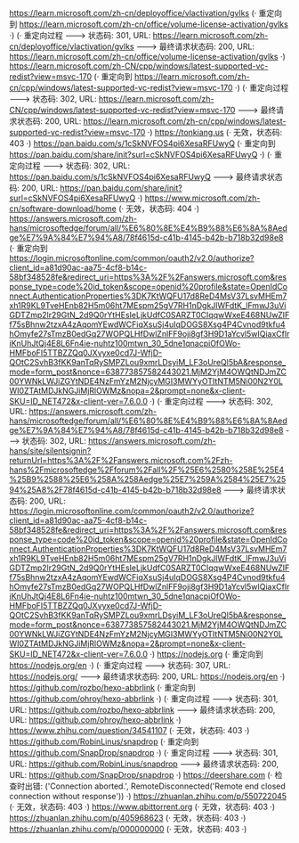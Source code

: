 https://learn.microsoft.com/zh-cn/deployoffice/vlactivation/gvlks (· 重定向到 https://learn.microsoft.com/zh-cn/office/volume-license-activation/gvlks ·)
(· 重定向过程 ---> 状态码: 301, URL: https://learn.microsoft.com/zh-cn/deployoffice/vlactivation/gvlks ---> 最终请求状态码: 200, URL: https://learn.microsoft.com/zh-cn/office/volume-license-activation/gvlks ·)
https://learn.microsoft.com/zh-CN/cpp/windows/latest-supported-vc-redist?view=msvc-170 (· 重定向到 https://learn.microsoft.com/zh-cn/cpp/windows/latest-supported-vc-redist?view=msvc-170 ·)
(· 重定向过程 ---> 状态码: 302, URL: https://learn.microsoft.com/zh-CN/cpp/windows/latest-supported-vc-redist?view=msvc-170 ---> 最终请求状态码: 200, URL: https://learn.microsoft.com/zh-cn/cpp/windows/latest-supported-vc-redist?view=msvc-170 ·)
https://tonkiang.us (· 无效，状态码: 403 ·)
https://pan.baidu.com/s/1cSkNVFOS4pi6XesaRFUwyQ (· 重定向到 https://pan.baidu.com/share/init?surl=cSkNVFOS4pi6XesaRFUwyQ ·)
(· 重定向过程 ---> 状态码: 302, URL: https://pan.baidu.com/s/1cSkNVFOS4pi6XesaRFUwyQ ---> 最终请求状态码: 200, URL: https://pan.baidu.com/share/init?surl=cSkNVFOS4pi6XesaRFUwyQ ·)
https://www.microsoft.com/zh-cn/software-download/home (· 无效，状态码: 404 ·)
https://answers.microsoft.com/zh-hans/microsoftedge/forum/all/%E6%80%8E%E4%B9%88%E6%8A%8Aedge%E7%9A%84%E7%94%A8/78f4615d-c41b-4145-b42b-b718b32d98e8 (· 重定向到 https://login.microsoftonline.com/common/oauth2/v2.0/authorize?client_id=a81d90ac-aa75-4cf8-b14c-58bf348528fe&redirect_uri=https%3A%2F%2Fanswers.microsoft.com&response_type=code%20id_token&scope=openid%20profile&state=OpenIdConnect.AuthenticationProperties%3DK7KtWQFU17d8ReD4MsV37LsvMHEm7xh1R9KL9TveHEnb82H5m06ht7MEspm25gV7RH1nDgkJlWFdtK_lFmwJ3uViGDTZmp2lr29GtN_2d9Q0rYtHEsIeLjkUdfC0SARZT0CIqqwWxeE468NUwZIFf75sBhnw2tzxA4zAqomYEwdWCFiqXsuSj4uIqDOGS8Xsg4P4Cvnod9tkfu4hOmyfe27sTmzB0edGq27WOPQLHfDwlZnlFF9oji8gf3H9D1aYcvl5wIQiaxCflriKnUhJtQj4E8L6Fn4ie-nuhtz100mtwn_30_5dne1qnacpiOfOWo-HMFboFI5TTBZZQq0JXvyxe0cd7J-WfjD-QOtC2SvhB3fKK9anTqRySMPZLou9xmrLDsyiM_LF3oUreQl5bA&response_mode=form_post&nonce=638773857582443021.MjM2YjM4OWQtNDJmZC00YWNkLWJiZGYtNDE4NzFmYzM2NjcyMGI3MWYyOTItNTM5Ni00N2Y0LWI0ZTAtMDJkNGJiMjRlOWMz&nopa=2&prompt=none&x-client-SKU=ID_NET472&x-client-ver=7.6.0.0 ·)
(· 重定向过程 ---> 状态码: 302, URL: https://answers.microsoft.com/zh-hans/microsoftedge/forum/all/%E6%80%8E%E4%B9%88%E6%8A%8Aedge%E7%9A%84%E7%94%A8/78f4615d-c41b-4145-b42b-b718b32d98e8 ---> 状态码: 302, URL: https://answers.microsoft.com/zh-hans/site/silentsignin?returnUrl=https%3A%2F%2Fanswers.microsoft.com%2Fzh-hans%2Fmicrosoftedge%2Fforum%2Fall%2F%25E6%2580%258E%25E4%25B9%2588%25E6%258A%258Aedge%25E7%259A%2584%25E7%2594%25A8%2F78f4615d-c41b-4145-b42b-b718b32d98e8 ---> 最终请求状态码: 200, URL: https://login.microsoftonline.com/common/oauth2/v2.0/authorize?client_id=a81d90ac-aa75-4cf8-b14c-58bf348528fe&redirect_uri=https%3A%2F%2Fanswers.microsoft.com&response_type=code%20id_token&scope=openid%20profile&state=OpenIdConnect.AuthenticationProperties%3DK7KtWQFU17d8ReD4MsV37LsvMHEm7xh1R9KL9TveHEnb82H5m06ht7MEspm25gV7RH1nDgkJlWFdtK_lFmwJ3uViGDTZmp2lr29GtN_2d9Q0rYtHEsIeLjkUdfC0SARZT0CIqqwWxeE468NUwZIFf75sBhnw2tzxA4zAqomYEwdWCFiqXsuSj4uIqDOGS8Xsg4P4Cvnod9tkfu4hOmyfe27sTmzB0edGq27WOPQLHfDwlZnlFF9oji8gf3H9D1aYcvl5wIQiaxCflriKnUhJtQj4E8L6Fn4ie-nuhtz100mtwn_30_5dne1qnacpiOfOWo-HMFboFI5TTBZZQq0JXvyxe0cd7J-WfjD-QOtC2SvhB3fKK9anTqRySMPZLou9xmrLDsyiM_LF3oUreQl5bA&response_mode=form_post&nonce=638773857582443021.MjM2YjM4OWQtNDJmZC00YWNkLWJiZGYtNDE4NzFmYzM2NjcyMGI3MWYyOTItNTM5Ni00N2Y0LWI0ZTAtMDJkNGJiMjRlOWMz&nopa=2&prompt=none&x-client-SKU=ID_NET472&x-client-ver=7.6.0.0 ·)
https://nodejs.org (· 重定向到 https://nodejs.org/en ·)
(· 重定向过程 ---> 状态码: 307, URL: https://nodejs.org/ ---> 最终请求状态码: 200, URL: https://nodejs.org/en ·)
https://github.com/rozbo/hexo-abbrlink (· 重定向到 https://github.com/ohroy/hexo-abbrlink ·)
(· 重定向过程 ---> 状态码: 301, URL: https://github.com/rozbo/hexo-abbrlink ---> 最终请求状态码: 200, URL: https://github.com/ohroy/hexo-abbrlink ·)
https://www.zhihu.com/question/34541107 (· 无效，状态码: 403 ·)
https://github.com/RobinLinus/snapdrop (· 重定向到 https://github.com/SnapDrop/snapdrop ·)
(· 重定向过程 ---> 状态码: 301, URL: https://github.com/RobinLinus/snapdrop ---> 最终请求状态码: 200, URL: https://github.com/SnapDrop/snapdrop ·)
https://deershare.com (· 检查时出错: ('Connection aborted.', RemoteDisconnected('Remote end closed connection without response')) ·)
https://zhuanlan.zhihu.com/p/550722045 (· 无效，状态码: 403 ·)
https://www.qbittorrent.org (· 无效，状态码: 403 ·)
https://zhuanlan.zhihu.com/p/405968623 (· 无效，状态码: 403 ·)
https://zhuanlan.zhihu.com/p/000000000 (· 无效，状态码: 403 ·)

